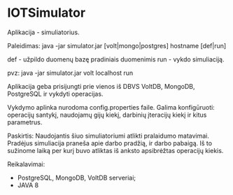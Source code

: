 # IOTSimulator

Aplikacija - simuliatorius.

Paleidimas:
java -jar simulator.jar [volt|mongo|postgres] hostname [def|run]

  def - užpildo duomenų bazę pradiniais duomenimis
  run - vykdo simuliaciją.

pvz:
java -jar simulator.jar volt localhost run


Aplikacija geba prisijungti prie vienos iš DBVS VoltDB, MongoDB, PostgreSQL ir vykdyti operacijas.

Vykdymo aplinka nurodoma config.properties faile.
Galima konfigūruoti: operacijų santykį, naudojamų gijų kiekį, darbinių įteracijų kiekį ir kitus parametrus.

Paskirtis:
Naudojantis šiuo simuliatoriumi atlikti pralaidumo matavimai.
Pradėjus simuliacija praneša apie darbo pradžią, ir darbo pabaigą.
Iš to sužinome laiką per kurį buvo atliktas iš anksto apsibrėžtas operacijų kiekis.


Reikalavimai:
* PostgreSQL, MongoDB, VoltDB serveriai;
* JAVA 8